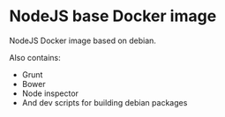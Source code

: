 # NodeJS base Docker image

NodeJS Docker image based on debian.

Also contains:

* Grunt
* Bower
* Node inspector
* And dev scripts for building debian packages
